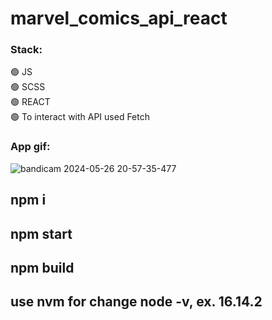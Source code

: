 # marvel_comics_api_react

### Stack:    
:green_circle: JS   
:green_circle: SCSS   
:green_circle: REACT           
:green_circle: To interact with API used Fetch   

### App gif:   
![bandicam 2024-05-26 20-57-35-477](https://github.com/DaliyaAsel/marvel_comics_api_react/assets/86303341/90f80b38-19c9-439e-94cc-62cf6e8003ca)

## npm i
## npm start
## npm build
## use nvm for change node -v, ex. 16.14.2

